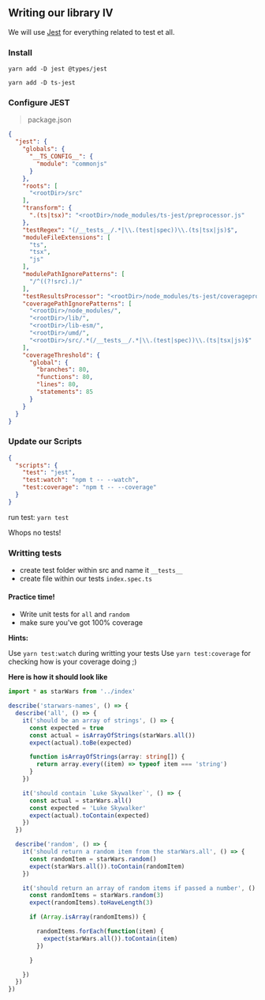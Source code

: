 ## Writing our library IV

We will use [Jest](https://facebook.github.io/jest/) for everything related to test et all.

### Install

`yarn add -D jest @types/jest`

`yarn add -D ts-jest`

### Configure JEST

> package.json

```json
{
  "jest": {
    "globals": {
      "__TS_CONFIG__": {
        "module": "commonjs"
      }
    },
    "roots": [
      "<rootDir>/src"
    ],
    "transform": {
      ".(ts|tsx)": "<rootDir>/node_modules/ts-jest/preprocessor.js"
    },
    "testRegex": "(/__tests__/.*|\\.(test|spec))\\.(ts|tsx|js)$",
    "moduleFileExtensions": [
      "ts",
      "tsx",
      "js"
    ],
    "modulePathIgnorePatterns": [
      "/^((?!src).)/"
    ],
    "testResultsProcessor": "<rootDir>/node_modules/ts-jest/coverageprocessor.js",
    "coveragePathIgnorePatterns": [
      "<rootDir>/node_modules/",
      "<rootDir>/lib/",
      "<rootDir>/lib-esm/",
      "<rootDir>/umd/",
      "<rootDir>/src/.*(/__tests__/.*|\\.(test|spec))\\.(ts|tsx|js)$"
    ],
    "coverageThreshold": {
      "global": {
        "branches": 80,
        "functions": 80,
        "lines": 80,
        "statements": 85
      }
    }
  }
}
```


### Update our Scripts

```json
{
  "scripts": {
    "test": "jest",
    "test:watch": "npm t -- --watch",
    "test:coverage": "npm t -- --coverage"
  }
}
```

run test: `yarn test`

Whops no tests!


### Writting tests

- create test folder within src and name it `__tests__`
- create file within our tests `index.spec.ts`


#### Practice time!

- Write unit tests for `all` and `random`
- make sure you've got 100% coverage


**Hints:**

Use `yarn test:watch` during writting your tests
Use `yarn test:coverage` for checking how is your coverage doing ;)






**Here is how it should look like**

```ts
import * as starWars from '../index'

describe('starwars-names', () => {
  describe('all', () => {
    it('should be an array of strings', () => {
      const expected = true
      const actual = isArrayOfStrings(starWars.all())
      expect(actual).toBe(expected)

      function isArrayOfStrings(array: string[]) {
        return array.every((item) => typeof item === 'string')
      }
    })

    it('should contain `Luke Skywalker`', () => {
      const actual = starWars.all()
      const expected = 'Luke Skywalker'
      expect(actual).toContain(expected)
    })
  })

  describe('random', () => {
    it('should return a random item from the starWars.all', () => {
      const randomItem = starWars.random()
      expect(starWars.all()).toContain(randomItem)
    })

    it('should return an array of random items if passed a number', () => {
      const randomItems = starWars.random(3)
      expect(randomItems).toHaveLength(3)

      if (Array.isArray(randomItems)) {

        randomItems.forEach(function(item) {
          expect(starWars.all()).toContain(item)
        })

      }

    })
  })
})
```



